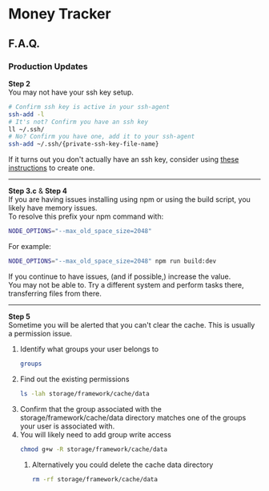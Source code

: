 # Money Tracker
## F.A.Q.
### Production Updates

**Step 2**  
You may not have your ssh key setup.
```bash
# Confirm ssh key is active in your ssh-agent
ssh-add -l
# It's not? Confirm you have an ssh key
ll ~/.ssh/
# No? Confirm you have one, add it to your ssh-agent
ssh-add ~/.ssh/{private-ssh-key-file-name}
```

If it turns out you don't actually have an ssh key, consider using [these instructions](https://docs.github.com/en/authentication/connecting-to-github-with-ssh/generating-a-new-ssh-key-and-adding-it-to-the-ssh-agent) to create one.

---

**Step 3.c** & **Step 4**  
If you are having issues installing using npm or using the build script, you likely have memory issues.  
To resolve this prefix your npm command with:
```bash
NODE_OPTIONS="--max_old_space_size=2048"
```

For example:
```bash
NODE_OPTIONS="--max_old_space_size=2048" npm run build:dev
```

If you continue to have issues, (and if possible,) increase the value.  
You may not be able to. Try a different system and perform tasks there, transferring files from there.

---

**Step 5**  
Sometime you will be alerted that you can't clear the cache. This is usually a permission issue.
1. Identify what groups your user belongs to
    ```bash
    groups
    ````
2. Find out the existing permissions
    ```bash
    ls -lah storage/framework/cache/data
    ```
3. Confirm that the group associated with the storage/framework/cache/data directory matches one of the groups your user is associated with.
4. You will likely need to add group write access
    ```bash
    chmod g+w -R storage/framework/cache/data
    ```
    1. Alternatively you could delete the cache data directory
        ```bash
        rm -rf storage/framework/cache/data
        ```
